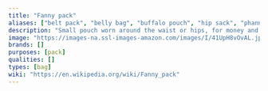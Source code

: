 ```yaml
---
title: "Fanny pack"
aliases: ["belt pack", "belly bag", "buffalo pouch", "hip sack", "phanny pack", "waist bag", "waistpack", "butt pack", "waist wallet", "hip pack", "belt bag", "bum bag", "moon bag"]
description: "Small pouch worn around the waist or hips, for money and small articles."
image: "https://images-na.ssl-images-amazon.com/images/I/41UpH8vOvAL.jpg"
brands: []
purposes: [pack]
qualities: []
types: [bag]
wiki: "https://en.wikipedia.org/wiki/Fanny_pack"
---
```

